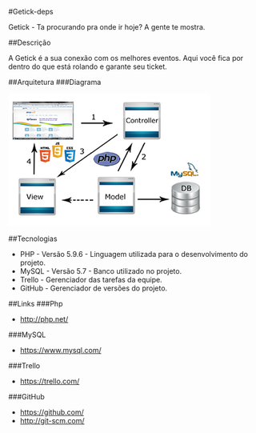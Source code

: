 #Getick-deps

Getick - Ta procurando pra onde ir hoje?  A gente te mostra.
  
##Descrição

A Getick é a sua conexão com os melhores eventos. Aqui você fica por dentro do que está rolando e garante seu ticket. 

##Arquitetura
###Diagrama

![Diagrama](diagrama.png)

##Tecnologias

* PHP - Versão 5.9.6 - Linguagem utilizada para o desenvolvimento do projeto.
* MySQL - Versão 5.7 - Banco utilizado no projeto.
* Trello - Gerenciador das tarefas da equipe.
* GitHub - Gerenciador de versões do projeto.

##Links
###Php
* http://php.net/

###MySQL
* https://www.mysql.com/

###Trello
* https://trello.com/

###GitHub
* https://github.com/
* http://git-scm.com/



